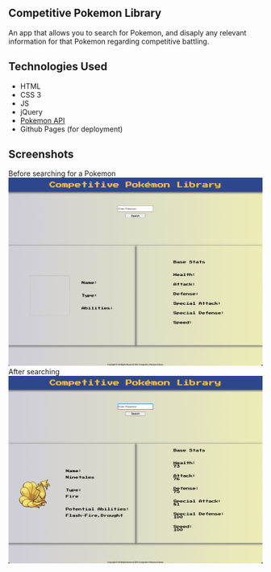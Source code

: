## Competitive Pokemon Library

An app that allows you to search for Pokemon, and disaply any relevant information for that Pokemon regarding competitive battling.

## Technologies Used
- HTML
- CSS 3
- JS
- jQuery
- [Pokemon API](https://pokeapi.co/)
- Github Pages (for deployment)

## Screenshots

Before searching for a Pokemon
![before searching](./images/before-searching.png)
After searching
![after searaching](./images/ninetales-search.png)